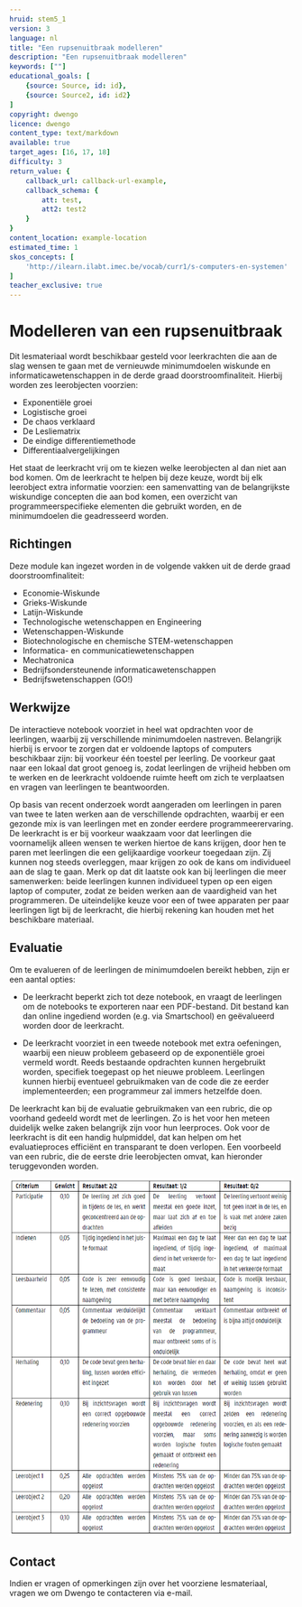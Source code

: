 ```yaml
---
hruid: stem5_1
version: 3
language: nl
title: "Een rupsenuitbraak modelleren"
description: "Een rupsenuitbraak modelleren"
keywords: [""]
educational_goals: [
    {source: Source, id: id}, 
    {source: Source2, id: id2}
]
copyright: dwengo
licence: dwengo
content_type: text/markdown
available: true
target_ages: [16, 17, 18]
difficulty: 3
return_value: {
    callback_url: callback-url-example,
    callback_schema: {
        att: test,
        att2: test2
    }
}
content_location: example-location
estimated_time: 1
skos_concepts: [
    'http://ilearn.ilabt.imec.be/vocab/curr1/s-computers-en-systemen'
]
teacher_exclusive: true
---
```

# Modelleren van een rupsenuitbraak

Dit lesmateriaal wordt beschikbaar gesteld voor leerkrachten die aan de slag wensen te gaan met de vernieuwde minimumdoelen wiskunde en informaticawetenschappen in de derde graad doorstroomfinaliteit. Hierbij worden zes leerobjecten voorzien:

- Exponentiële groei
- Logistische groei
- De chaos verklaard
- De Lesliematrix
- De eindige differentiemethode
- Differentiaalvergelijkingen

Het staat de leerkracht vrij om te kiezen welke leerobjecten al dan niet aan bod komen. Om de leerkracht te helpen bij deze keuze, wordt bij elk leerobject extra informatie voorzien: een samenvatting van de belangrijkste wiskundige concepten die aan bod komen, een overzicht van programmeerspecifieke elementen die gebruikt worden, en de minimumdoelen die geadresseerd worden.

## Richtingen

Deze module kan ingezet worden in de volgende vakken uit de derde graad doorstroomfinaliteit:

- Economie-Wiskunde
- Grieks-Wiskunde
- Latijn-Wiskunde
- Technologische wetenschappen en Engineering
- Wetenschappen-Wiskunde
- Biotechnologische en chemische STEM-wetenschappen
- Informatica- en communicatiewetenschappen
- Mechatronica
- Bedrijfsondersteunende informaticawetenschappen
- Bedrijfswetenschappen (GO!)

## Werkwijze

De interactieve notebook voorziet in heel wat opdrachten voor de leerlingen, waarbij zij verschillende minimumdoelen nastreven. Belangrijk hierbij is ervoor te zorgen dat er voldoende laptops of computers beschikbaar zijn: bij voorkeur één toestel per leerling. De voorkeur gaat naar een lokaal dat groot genoeg is, zodat leerlingen de vrijheid hebben om te werken en de leerkracht voldoende ruimte heeft om zich te verplaatsen en vragen van leerlingen te beantwoorden.

Op basis van recent onderzoek wordt aangeraden om leerlingen in paren van twee te laten werken aan de verschillende opdrachten, waarbij er een gezonde mix is van leerlingen met en zonder eerdere programmeerervaring. De leerkracht is er bij voorkeur waakzaam voor dat leerlingen die voornamelijk alleen wensen te werken hiertoe de kans krijgen, door hen te paren met leerlingen die een gelijkaardige voorkeur toegedaan zijn. Zij kunnen nog steeds overleggen, maar krijgen zo ook de kans om individueel aan de slag te gaan. Merk op dat dit laatste ook kan bij leerlingen die meer samenwerken: beide leerlingen kunnen individueel typen op een eigen laptop of computer, zodat ze beiden werken aan de vaardigheid van het programmeren. De uiteindelijke keuze voor een of twee apparaten per paar leerlingen ligt bij de leerkracht, die hierbij rekening kan houden met het beschikbare materiaal.

## Evaluatie

 Om te evalueren of de leerlingen de minimumdoelen bereikt hebben, zijn er een aantal opties:

- De leerkracht beperkt zich tot deze notebook, en vraagt de leerlingen om de notebooks te exporteren naar een PDF-bestand. Dit bestand kan dan online ingediend worden (e.g. via Smartschool) en geëvalueerd worden door de leerkracht.

- De leerkracht voorziet in een tweede notebook met extra oefeningen, waarbij een nieuw probleem gebaseerd op de exponentiële groei vermeld wordt. Reeds bestaande opdrachten kunnen hergebruikt worden, specifiek toegepast op het nieuwe probleem. Leerlingen kunnen hierbij eventueel gebruikmaken van de code die ze eerder implementeerden; een programmeur zal immers hetzelfde doen.

De leerkracht kan bij de evaluatie gebruikmaken van een rubric, die op voorhand gedeeld wordt met de leerlingen. Zo is het voor hen meteen duidelijk welke zaken belangrijk zijn voor hun leerproces. Ook voor de leerkracht is dit een handig hulpmiddel, dat kan helpen om het evaluatieproces efficiënt en transparant te doen verlopen. Een voorbeeld van een rubric, die de eerste drie leerobjecten omvat, kan hieronder teruggevonden worden.

![Rubric](embed/rubric.png "Rubric")

## Contact

Indien er vragen of opmerkingen zijn over het voorziene lesmateriaal, vragen we om Dwengo te contacteren via e-mail.
